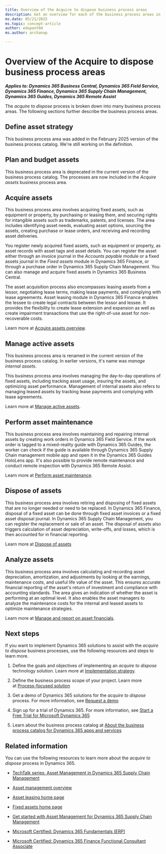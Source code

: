 ```yaml
---
title: Overview of the Acquire to dispose business process areas
description: Get an overview for each of the business process areas in the Acquire to dispose end-to-end business process in Dynamics 365 solutions.
ms.date: 05/21/2025
ms.topic: concept-article
author: edupont04
ms.author: archanap

---
```


# Overview of the Acquire to dispose business process areas

***Applies to: Dynamics 365 Business Central, Dynamics 365 Field Service, Dynamics 365 Finance, Dynamics 365 Supply Chain Management, Dynamics 365 Guides, Dynamics 365 Remote Assist***

The *acquire to dispose* process is broken down into many business process areas. The following sections further describe the business process areas.

## Define asset strategy

This business process area was added in the February 2025 version of the business process catalog. We're still working on the definition.

## Plan and budget assets

This business process area is deprecated in the current version of the business process catalog. The processes are now included in the *Acquire assets* business process area.
<!-- involves creating and managing budgets for acquiring and maintaining fixed assets, including identifying asset needs, estimating costs, and tracking budget performance. Budget plans can be generated from general ledgers, fixed assets, or project forecasts in Dynamics 365 Finance.

Planning and budgeting of assets also takes into consideration leasing of the assets, such as equipment or property, by evaluating leasing options, determining the lease threshold, and negotiating leasing terms.  

Learn more at [Plan and budget assets overview](acquire-to-dispose-plan-budget-assets-overview.md). -->

## Acquire assets

This business process area involves acquiring fixed assets, such as equipment or property, by purchasing or leasing them, and securing rights for intangible assets such as trademarks, patents, and licenses. The area includes identifying asset needs, evaluating asset options, sourcing the assets, creating purchase or lease orders, and receiving and recording asset deliveries.

You register newly acquired fixed assets, such as equipment or property, as asset records with asset tags and asset details. You can register the asset either through an invoice journal in the *Accounts payable* module or a fixed assets journal in the *Fixed assets* module in Dynamics 365 Finance, or through a purchase order in Dynamics 365 Supply Chain Management. You can also manage and acquire fixed assets in Dynamics 365 Business Central.

The asset acquisition process also encompasses leasing assets from a lessor, negotiating lease terms, making lease payments, and complying with lease agreements. Asset leasing module in Dynamics 365 Finance enables the lessee to create legal contracts between the lessor and lessee. It provides the flexibility to create lease extension and expansion as well as create impairment transactions that use the right-of-use asset for non-recoverable costs.  

Learn more at [Acquire assets overview](acquire-to-dispose-acquire-assets-overview.md).

## Manage active assets

This business process area is renamed in the current version of the business process catalog. In earlier versions, it's name was *manage internal assets*.

This business process area involves managing the day-to-day operations of fixed assets, including tracking asset usage, insuring the assets, and optimizing asset performance. Management of internal assets also refers to managing leased assets by tracking lease payments and complying with lease agreements.  

Learn more at [Manage active assets](acquire-to-dispose-manage-internal-assets.md).  

## Perform asset maintenance

This business process area involves maintaining and repairing internal assets by creating work orders in Dynamics 365 Field Service. If the work order is tagged to a mixed-reality guide with Dynamics 365 Guides, the worker can check if the guide is available through Dynamics 365 Supply Chain management mobile app and open it in the Dynamics 365 Guides HoloLens app. It's also possible to provide remote maintenance and conduct remote inspection with Dynamics 365 Remote Assist.  

Learn more at [Perform asset maintenance](acquire-to-dispose-maintain-repair-internal-asset.md).  

## Dispose of assets

This business process area involves retiring and disposing of fixed assets that are no longer needed or need to be replaced. In Dynamics 365 Finance, disposal of a fixed asset can be done through fixed asset invoices or a fixed asset disposal journal. In Dynamics 365 Supply Chain Management, you can register the replacement or sale of an asset. The disposal of assets also triggers calculation of asset depreciation, write-offs, and losses, which is then accounted for in financial reporting.  

Learn more at [Dispose of assets](acquire-to-dispose-retire-dispose-assets.md)  

## Analyze assets

This business process area involves calculating and recording asset depreciation, amortization, and adjustments by looking at the earnings, maintenance costs, and useful life value of the asset. This ensures accurate financial reporting of the asset's return of investment and compliance with accounting standards. The area gives an indication of whether the asset is performing at an optimal level. It also enables the asset managers to analyze the maintenance costs for the internal and leased assets to optimize maintenance strategies.  

Learn more at [Manage and report on asset financials](aquire-to-dispose-manage-report-asset-financials.md).  

## Next steps

If you want to implement Dynamics 365 solutions to assist with the *acquire to dispose* business processes, use the following resources and steps to learn more.

1. Define the goals and objectives of implementing an *acquire to dispose* technology solution. Learn more at [Implementation strategy](../implementation-guide/implementation-strategy.md).

2. Define the business process scope of your project. Learn more at [Process-focused solution](../implementation-guide/process-focused-solution.md)

3. Get a demo of Dynamics 365 solutions for the *acquire to dispose* process. For more information, see [Request a demo](https://dynamics.microsoft.com/)

4. Sign up for a trial of Dynamics 365. For more information, see [Start a Free Trial for Microsoft Dynamics 365](https://www.microsoft.com/dynamics-365/free-trial)

5. Learn about the business process catalog at [About the business process catalog for Dynamics 365 apps and services](about.md)  

## Related information

You can use the following resources to learn more about the *acquire to dispose* process in Dynamics 365.

- [TechTalk series: Asset Management in Dynamics 365 Supply Chain Management](https://community.dynamics.com/blogs/post/?postid=cd219602-2708-4b4a-9d62-3af9b4e63e10)

- [Asset management overview](/dynamics365/supply-chain/asset-management/)

- [Asset leasing home page](/dynamics365/finance/asset-leasing/asset-leasing-homepage)

- [Fixed assets home page](/dynamics365/finance/fixed-assets/fixed-assets)

- [Get started with Asset Management for Dynamics 365 Supply Chain Management](/training/modules/get-started-asset-management/)

- [Microsoft Certified: Dynamics 365 Fundamentals (ERP)](/certifications/d365-fundamentals-finance-and-operations-apps-erp/)

- [Microsoft Certified: Dynamics 365 Finance Functional Consultant Associate](/certifications/d365-functional-consultant-financials/)

<!--## Tags
*Stakeholders:* Accounts payable, Accounts receivable, Administrative, Audit, Customer services, Finance, Human Resources, Merchandising, Operations, Production, Project Management, Purchasing, Retail Store Operations, Service Operations, Treasury

*Products:* Dynamics 365 Field Service, Dynamics 365 Finance, Dynamics 365 Supply Chain Management, Dynamics 365 Guides, Dynamics 365 Remote Assist
